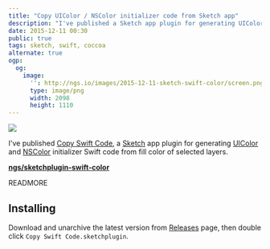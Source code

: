 ```yaml
---
title: "Copy UIColor / NSColor initializer code from Sketch app"
description: "I've published a Sketch app plugin for generating UIColor and NSColor initializer Swift code from fill color of selected layers."
date: 2015-12-11 00:30
public: true
tags: sketch, swift, coccoa
alternate: true
ogp:
  og:
    image:
      '': http://ngs.io/images/2015-12-11-sketch-swift-color/screen.png
      type: image/png
      width: 2098
      height: 1110
---
```


![](images/2015-12-11-sketch-swift-color/screen.gif)

I've published [Copy Swift Code], a [Sketch] app plugin for generating [UIColor] and [NSColor] initializer Swift code from fill color of selected layers.

**[ngs/sketchplugin-swift-color]**

READMORE

Installing
----------

Download and unarchive the latest version from [Releases] page, then double click `Copy Swift Code.sketchplugin`.

[Copy Swift Code]: https://github.com/ngs/sketchplugin-swift-color
[ngs/sketchplugin-swift-color]: https://github.com/ngs/sketchplugin-swift-color
[Sketch]: http://www.sketchapp.com
[Releases]: https://github.com/ngs/sketchplugin-swift-color/releases
[LICENSE]: ./LICENSE
[UIColor]: https://developer.apple.com/library/ios/documentation/UIKit/Reference/UIColor_Class/
[NSColor]: https://developer.apple.com/library/mac/documentation/Cocoa/Reference/ApplicationKit/Classes/NSColor_Class/
